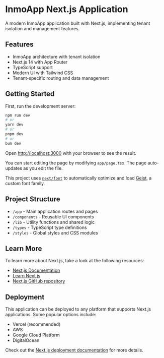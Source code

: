 # InmoApp Next.js Application

A modern InmoApp application built with Next.js, implementing tenant isolation and management features.

## Features

- InmoApp architecture with tenant isolation
- Next.js 14 with App Router
- TypeScript support
- Modern UI with Tailwind CSS
- Tenant-specific routing and data management

## Getting Started

First, run the development server:

```bash
npm run dev
# or
yarn dev
# or
pnpm dev
# or
bun dev
```

Open [http://localhost:3000](http://localhost:3000) with your browser to see the result.

You can start editing the page by modifying `app/page.tsx`. The page auto-updates as you edit the file.

This project uses [`next/font`](https://nextjs.org/docs/app/building-your-application/optimizing/fonts) to automatically optimize and load [Geist](https://vercel.com/font), a custom font family.

## Project Structure

- `/app` - Main application routes and pages
- `/components` - Reusable UI components
- `/lib` - Utility functions and shared logic
- `/types` - TypeScript type definitions
- `/styles` - Global styles and CSS modules

## Learn More

To learn more about Next.js, take a look at the following resources:

- [Next.js Documentation](https://nextjs.org/docs)
- [Learn Next.js](https://nextjs.org/learn)
- [Next.js GitHub repository](https://github.com/vercel/next.js)

## Deployment

This application can be deployed to any platform that supports Next.js applications. Some popular options include:

- Vercel (recommended)
- AWS
- Google Cloud Platform
- DigitalOcean

Check out the [Next.js deployment documentation](https://nextjs.org/docs/app/building-your-application/deploying) for more details.
